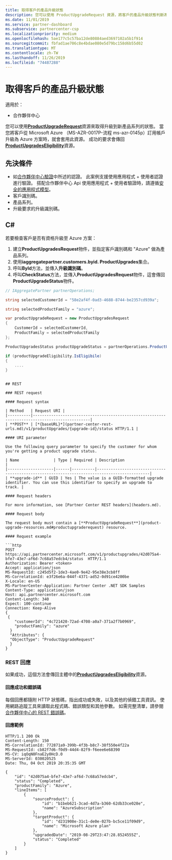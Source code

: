 ```yaml
---
title: 取得客戶的產品升級狀態
description: 您可以使用 ProductUpgradeRequest 資源，將客戶的產品升級狀態判斷為新的產品系列，例如從 Microsoft Azure （MS-MS-AZR-0017P-流程 ms-azr-0145p）訂用帳戶到 Azure 方案。
ms.date: 11/01/2019
ms.service: partner-dashboard
ms.subservice: partnercenter-csp
ms.localizationpriority: medium
ms.openlocfilehash: 5ae177c5c57ba12de80884aed3697102a5b1f914
ms.sourcegitcommit: fbfad1ae706c8e4bdae080e5d79bc158d6b55d02
ms.translationtype: MT
ms.contentlocale: zh-TW
ms.lasthandoff: 11/26/2019
ms.locfileid: "74487288"
---
```

# <a name="get-the-product-upgrade-status-for-a-customer"></a>取得客戶的產品升級狀態

適用於：

- 合作夥伴中心

您可以使用[**ProductUpgradeRequest**](product-upgrade-resources.md#productupgraderequest)資源來取得升級到新產品系列的狀態。 當您將客戶從 Microsoft Azure （MS-AZR-0017P-流程 ms-azr-0145p）訂用帳戶升級為 Azure 方案時，就會套用此資源。 成功的要求會傳回[**ProductUpgradesEligibility**](product-upgrade-resources.md#productupgradeseligibility)資源。

## <a name="prerequisites"></a>先決條件

- 如[合作夥伴中心驗證](partner-center-authentication.md)中所述的認證。 此案例支援使用應用程式 + 使用者認證進行驗證。 搭配合作夥伴中心 Api 使用應用程式 + 使用者驗證時，請遵循[安全的應用程式模型](enable-secure-app-model.md)。
- 客戶識別碼。
- 產品系列。
- 升級要求的升級識別碼。

## <a name="c"></a>C\#

若要檢查客戶是否有資格升級至 Azure 方案：

1. 建立**ProductUpgradesRequest**物件，並指定客戶識別碼和 "Azure" 做為產品系列。
2. 使用**iaggregatepartner.customers.byid. ProductUpgrades**集合。
2. 呼叫**ById**方法，並傳入**升級識別碼**。
3. 呼叫**CheckStatus**方法，並傳入**ProductUpgradesRequest**物件，這會傳回**ProductUpgradeStatus**物件。

```csharp
// IAggregatePartner partnerOperations;

string selectedCustomerId = "58e2af4f-0ad3-4688-8744-be2357cd939a";

string selectedProductFamily = "azure";

var productUpgradeRequest = new ProductUpgradesRequest
{
    CustomerId = selectedCustomerId,
    ProductFamily = selectedProductFamily
};

ProductUpgradesStatus productUpgradeStatus = partnerOperations.ProductUpgrades.ById(selectedUpgradeId).CheckStatus(productUpgradeRequest);

if (productUpgradeEligibility.IsEligibile)
{
    ....
}

```
```

## REST

### REST request

#### Request syntax

| Method   | Request URI |
|----------|-----------------------------------------------------------------------------------------------|
| **POST** | [*{baseURL}*](partner-center-rest-urls.md)/v1/productUpgrades/{upgrade-id}/status HTTP/1.1 |

#### URI parameter

Use the following query parameter to specify the customer for whom you're getting a product upgrade status.

| Name               | Type | Required | Description                                                                                 |
|--------------------|------|----------|---------------------------------------------------------------------------------------------|
| **upgrade-id** | GUID | Yes | The value is a GUID-formatted upgrade identifier. You can use this identifier to specify an upgrade to track. |

#### Request headers

For more information, see [Partner Center REST headers](headers.md).

#### Request body

The request body must contain a [**ProductUpgradeRequest**](product-upgrade-resources.md#productupgraderequest) resource.

#### Request example

```http
POST https://api.partnercenter.microsoft.com/v1/productupgrades/42d075a4-bfe7-43e7-af6d-7c68a57edcb4/status  HTTP/1.1
Authorization: Bearer <token>
Accept: application/json
MS-RequestId: c245d5f2-1de3-4ae0-9e42-95e38e3cb8ff
MS-CorrelationId: e3f26e6a-044f-4371-ad52-0d91ce4200be
X-Locale: en-US
MS-PartnerCenter-Application: Partner Center .NET SDK Samples
Content-Type: application/json
Host: api.partnercenter.microsoft.com
Content-Length: 340
Expect: 100-continue
Connection: Keep-Alive
{
 {
    "customerId": "4c721420-72ad-4708-a0a7-371a2f7b0969",
    "productFamily": "azure"
  }
  "Attributes": {
  "ObjectType": "ProductUpgradeRequest"
  }
}
```

### <a name="rest-response"></a>REST 回應

如果成功，這個方法會傳回主體中的[**ProductUpgradesEligibility**](product-upgrade-resources.md#productupgradeseligibility)資源。

#### <a name="response-success-and-error-codes"></a>回應成功和錯誤碼

每個回應都隨附 HTTP 狀態碼，指出成功或失敗，以及其他的偵錯工具資訊。 使用網路追蹤工具來讀取此程式碼、錯誤類型和其他參數。 如需完整清單，請參閱[合作夥伴中心的 REST 錯誤碼](error-codes.md)。

#### <a name="response-example"></a>回應範例

```http
HTTP/1.1 200 Ok
Content-Length: 150
MS-CorrelationId: 772871a9-399b-4f3b-b8c7-38f550e4f22a
MS-RequestId: cb82f7d6-f0d9-44d4-82f9-f6eee6e68390
MS-CV: iqOqN0FnaE2y0HcD.0
MS-ServerId: 030020525
Date: Thu, 04 Oct 2019 20:35:35 GMT

{
    "id": "42d075a4-bfe7-43e7-af6d-7c68a57edcb4",
    "status": "Completed",
    "productFamily": "Azure",
    "lineItems": [
        {
            "sourceProduct": {
                "id": "b1beb621-3cad-4d7a-b360-62db33ce028e",
                "name": "AzureSubscription"
            },
            "targetProduct": {
                "id": "d231908e-31c1-de0e-027b-bc5ce11f09d9",
                "name": "Microsoft Azure plan"
            },
            "upgradedDate": "2019-08-29T23:47:28.8524555Z",
            "status": "Completed"
        }
    ]
}

```
